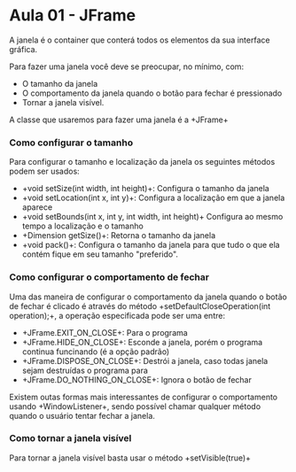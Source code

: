 # Aula 01 - JFrame

A janela é o container que conterá todos os elementos da sua interface gráfica.

Para fazer uma janela você deve se preocupar, no mínimo, com:
 - O tamanho da janela
 - O comportamento da janela quando o botão para fechar é pressionado
 - Tornar a janela visível.

A classe que usaremos para fazer uma janela é a +JFrame+

### Como configurar o tamanho

Para configurar o tamanho e localização da janela os seguintes métodos podem ser usados:
 - +void setSize(int width, int height)+: Configura o tamanho da janela
 - +void setLocation(int x, int y)+: Configura a localização em que a janela aparece
 - +void setBounds(int x, int y, int width, int height)+ Configura ao mesmo tempo a localização e o tamanho
 - +Dimension getSize()+: Retorna o tamanho da janela
 - +void pack()+: Configura o tamanho da janela para que tudo o que ela contém fique em seu tamanho "preferido".

### Como configurar o comportamento de fechar

Uma das maneira de configurar o comportamento da janela quando o botão de fechar é clicado é através do método +setDefaultCloseOperation(int operation);+, a operação especificada pode ser uma entre:
 - +JFrame.EXIT_ON_CLOSE+: Para o programa
 - +JFrame.HIDE_ON_CLOSE+: Esconde a janela, porém o programa continua funcinando (é a opção padrão)
 - +JFrame.DISPOSE_ON_CLOSE+: Destrói a janela, caso todas janela sejam destruídas o programa para
 - +JFrame.DO_NOTHING_ON_CLOSE+: Ignora o botão de fechar

Existem outas formas mais interessantes de configurar o comportamento usando +WindowListener+, sendo possível chamar qualquer método quando o usuário tentar fechar a janela.

### Como tornar a janela visível

Para tornar a janela visível basta usar o método +setVisible(true)+
